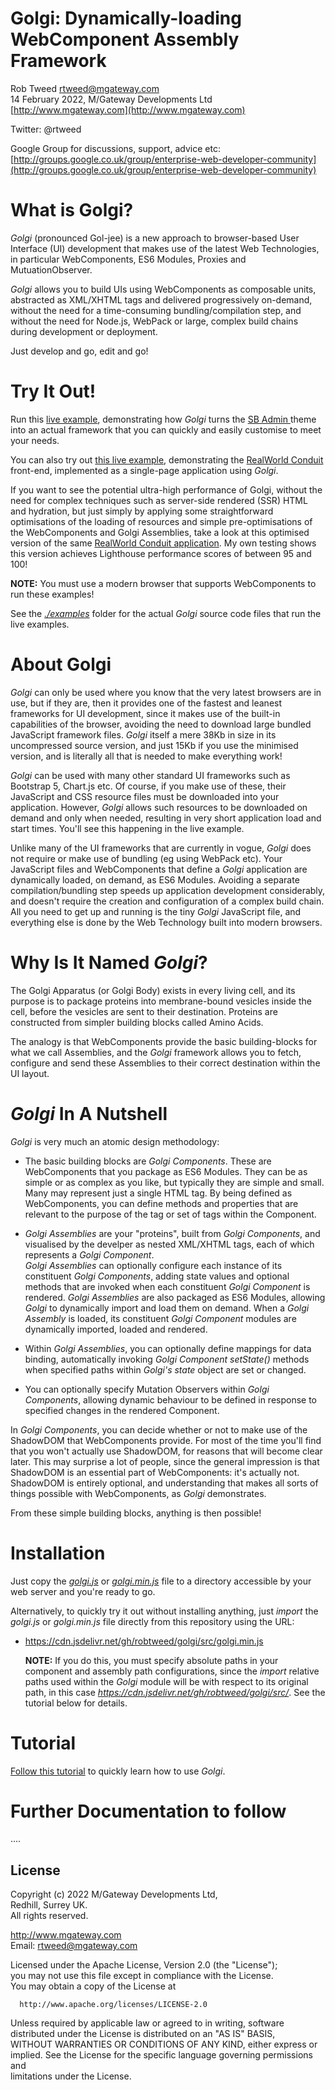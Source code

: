 # Golgi: Dynamically-loading WebComponent Assembly Framework
 
Rob Tweed <rtweed@mgateway.com>  
14 February 2022, M/Gateway Developments Ltd [http://www.mgateway.com](http://www.mgateway.com)  

Twitter: @rtweed

Google Group for discussions, support, advice etc: [http://groups.google.co.uk/group/enterprise-web-developer-community](http://groups.google.co.uk/group/enterprise-web-developer-community)

# What is Golgi?

*Golgi* (pronounced Gol-jee) is a new approach to browser-based User Interface (UI) development that
makes use of the latest Web Technologies, in particular WebComponents, ES6 Modules, Proxies and
MutuationObserver.

*Golgi* allows you to build UIs using WebComponents as composable units, abstracted as 
XML/XHTML tags and delivered progressively
on-demand, without the need for a time-consuming bundling/compilation step, and without
the need for Node.js, WebPack or large, complex build chains during development or deployment.

Just develop and go, edit and go!

# Try It Out!

Run this [live example](https://robtweed.github.io/golgi/examples/sbadmin/), 
demonstrating how *Golgi* turns the [SB Admin ](https://startbootstrap.com/template/sb-admin) 
theme into an actual framework that you can quickly and
easily customise to meet your needs.

You can also try out [this live example](https://robtweed.github.io/golgi/examples/conduit/),
demonstrating the [RealWorld Conduit](https://github.com/gothinkster/realworld) 
front-end, implemented as a single-page application
using *Golgi*.

If you want to see the potential ultra-high performance of Golgi, without the need for 
complex techniques such as server-side
rendered (SSR) HTML and hydration, but just simply by applying some straightforward optimisations
of the loading of resources and simple pre-optimisations of the WebComponents and Golgi Assemblies,
take a look at this optimised version of the same 
[RealWorld Conduit application](https://robtweed.github.io/golgi/examples/conduit-opt/).
My own testing shows this version achieves Lighthouse performance scores of between 95 and 100!

**NOTE:** You must use a modern browser that supports WebComponents to run these examples!

See the [*./examples*](./examples) folder for the actual *Golgi* source code
files that run the live examples.

# About Golgi

*Golgi* can only be used where you know that the very latest browsers
are in use, but if they are, then it provides one of the fastest and leanest frameworks
for UI development, since it makes use of the built-in capabilities of the browser,
avoiding the need to download large bundled JavaScript framework files.  *Golgi* itself a mere 38Kb 
in size in its uncompressed source version, and just 15Kb if you use the minimised version,
and is literally all that is needed to make everything work!

*Golgi* can be used with many other standard UI frameworks such as Bootstrap 5, Chart.js etc. Of
course, if you make use of these, their JavaScript and CSS resource files must be downloaded
into your application.  However, *Golgi* allows such resources to be downloaded on demand and
only when needed, resulting in very short application load and start times.  You'll see this
happening in the live example.

Unlike many of the UI frameworks that are currently in vogue, *Golgi* does not require or make use
of bundling (eg using WebPack etc).  Your JavaScript files and WebComponents that define a *Golgi*
application are dynamically loaded, on demand, as ES6 Modules.  Avoiding a separate compilation/bundling
step speeds up application development considerably, and doesn't require the creation and configuration
of a complex build chain.  All you need to get up and running is the tiny *Golgi* JavaScript file, and everything else is done by the Web Technology built into modern browsers.

# Why Is It Named *Golgi*?

The Golgi Apparatus (or Golgi Body) exists in every living cell, 
and its purpose is to package proteins into membrane-bound vesicles inside the cell, before the vesicles are sent to their destination.  Proteins are constructed from simpler building blocks called Amino Acids.

The analogy is that WebComponents provide the basic building-blocks for what we call Assemblies, 
and the *Golgi* framework allows you to fetch, configure and send these Assemblies to their 
correct destination within the UI layout.

# *Golgi* In A Nutshell

*Golgi* is very much an atomic design methodology:

- The basic building blocks are *Golgi Components*.  These are WebComponents that you 
package as ES6 Modules.  They can be as simple or as
complex as you like, but typically they are simple and small.  Many may represent just a 
single HTML tag.  By being defined as WebComponents, you can define methods and properties 
that are relevant to the purpose of the tag or set of tags within the Component.

- *Golgi Assemblies* are your "proteins", built from *Golgi Components*, and 
visualised by the develper as nested XML/XHTML tags, each of which represents a *Golgi Component*.  
*Golgi Assemblies* can optionally configure each instance of its constituent *Golgi 
Components*, adding state values and optional methods that are invoked when each constituent 
*Golgi Component* is rendered.  *Golgi Assemblies* are also packaged as ES6 Modules, allowing
*Golgi* to dynamically import and load them on demand.  When a *Golgi Assembly* is loaded, its
constituent *Golgi Component* modules are dynamically imported, loaded and rendered.

- Within *Golgi Assemblies*, you can optionally define mappings for data binding, automatically 
invoking *Golgi Component setState()* methods when specified paths within *Golgi's state* object
are set or changed.

- You can optionally specify Mutation Observers within *Golgi Components*, allowing dynamic
behaviour to be defined in response to specified changes in the rendered Component.

In *Golgi Components*, you can decide whether or not to make use of the ShadowDOM that WebComponents
provide.  For most of the time you'll find that you won't actually use ShadowDOM, for reasons that
will become clear later.  This may surprise a lot of people, since the general impression is
that ShadowDOM is an essential part of WebComponents: it's actually not.  ShadowDOM is entirely optional,
and understanding that makes all sorts of things possible with WebComponents, as *Golgi* demonstrates.

From these simple building blocks, anything is then possible!

# Installation

Just copy the [*golgi.js*](./src/golgi.js) or [*golgi.min.js*](./src/golgi.min.js) file to a
directory accessible by your web server and you're ready to go.

Alternatively, to quickly try it out without installing anything, just *import* the 
*golgi.js* or *golgi.min.js* file directly from this repository using the URL:

- https://cdn.jsdelivr.net/gh/robtweed/golgi/src/golgi.min.js

  **NOTE:** If you do this, you must specify absolute paths in your component and
assembly path configurations, since the *import* relative paths used within the *Golgi* 
module will be with respect to its original path, in this case 
*https://cdn.jsdelivr.net/gh/robtweed/golgi/src/*.  See the tutorial below for details.

# Tutorial

[Follow this tutorial](./TUTORIAL.md) to quickly learn how to use *Golgi*.


# Further Documentation to follow
....


## License

 Copyright (c) 2022 M/Gateway Developments Ltd,                           
 Redhill, Surrey UK.                                                      
 All rights reserved.                                                     
                                                                           
  http://www.mgateway.com                                                  
  Email: rtweed@mgateway.com                                               
                                                                           
                                                                           
  Licensed under the Apache License, Version 2.0 (the "License");          
  you may not use this file except in compliance with the License.         
  You may obtain a copy of the License at                                  
                                                                           
      http://www.apache.org/licenses/LICENSE-2.0                           
                                                                           
  Unless required by applicable law or agreed to in writing, software      
  distributed under the License is distributed on an "AS IS" BASIS,        
  WITHOUT WARRANTIES OR CONDITIONS OF ANY KIND, either express or implied. 
  See the License for the specific language governing permissions and      
   limitations under the License.      
